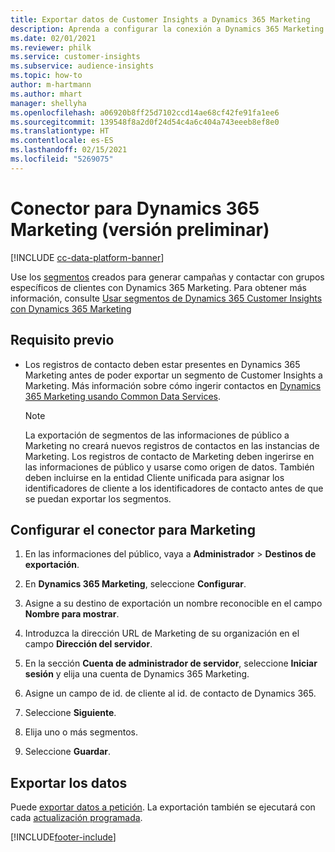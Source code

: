 ```yaml
---
title: Exportar datos de Customer Insights a Dynamics 365 Marketing
description: Aprenda a configurar la conexión a Dynamics 365 Marketing.
ms.date: 02/01/2021
ms.reviewer: philk
ms.service: customer-insights
ms.subservice: audience-insights
ms.topic: how-to
author: m-hartmann
ms.author: mhart
manager: shellyha
ms.openlocfilehash: a06920b8ff25d7102ccd14ae68cf42fe91fa1ee6
ms.sourcegitcommit: 139548f8a2d0f24d54c4a6c404a743eeeb8ef8e0
ms.translationtype: HT
ms.contentlocale: es-ES
ms.lasthandoff: 02/15/2021
ms.locfileid: "5269075"
---
```

# <a name="connector-for-dynamics-365-marketing-preview"></a>Conector para Dynamics 365 Marketing (versión preliminar)

[!INCLUDE [cc-data-platform-banner](../includes/cc-data-platform-banner.md)]

Use los [segmentos](segments.md) creados para generar campañas y contactar con grupos específicos de clientes con Dynamics 365 Marketing. Para obtener más información, consulte [Usar segmentos de Dynamics 365 Customer Insights con Dynamics 365 Marketing](https://docs.microsoft.com/dynamics365/marketing/customer-insights-segments)

## <a name="prerequisite"></a>Requisito previo

- Los registros de contacto deben estar presentes en Dynamics 365 Marketing antes de poder exportar un segmento de Customer Insights a Marketing. Más información sobre cómo ingerir contactos en [Dynamics 365 Marketing usando Common Data Services](connect-power-query.md).

  > [!NOTE]
  > La exportación de segmentos de las informaciones de público a Marketing no creará nuevos registros de contactos en las instancias de Marketing. Los registros de contacto de Marketing deben ingerirse en las informaciones de público y usarse como origen de datos. También deben incluirse en la entidad Cliente unificada para asignar los identificadores de cliente a los identificadores de contacto antes de que se puedan exportar los segmentos.

## <a name="configure-the-connector-for-marketing"></a>Configurar el conector para Marketing

1. En las informaciones del público, vaya a **Administrador** > **Destinos de exportación**.

1. En **Dynamics 365 Marketing**, seleccione **Configurar**.

1. Asigne a su destino de exportación un nombre reconocible en el campo **Nombre para mostrar**.

1. Introduzca la dirección URL de Marketing de su organización en el campo **Dirección del servidor**.

1. En la sección **Cuenta de administrador de servidor**, seleccione **Iniciar sesión** y elija una cuenta de Dynamics 365 Marketing.

1. Asigne un campo de id. de cliente al id. de contacto de Dynamics 365.

1. Seleccione **Siguiente**.

1. Elija uno o más segmentos.

1. Seleccione **Guardar**.

## <a name="export-the-data"></a>Exportar los datos

Puede [exportar datos a petición](export-destinations.md). La exportación también se ejecutará con cada [actualización programada](system.md#schedule-tab).


[!INCLUDE[footer-include](../includes/footer-banner.md)]